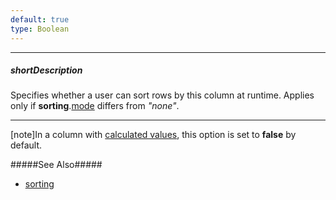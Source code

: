 ```yaml
---
default: true
type: Boolean
---
```

---
##### shortDescription
Specifies whether a user can sort rows by this column at runtime. Applies only if **sorting**.[mode](/api-reference/10%20UI%20Widgets/GridBase/1%20Configuration/sorting/mode.md '{basewidgetpath}/Configuration/sorting/#mode') differs from *"none"*.

---
[note]In a column with [calculated values](/api-reference/10%20UI%20Widgets/GridBase/1%20Configuration/columns/calculateCellValue.md '{basewidgetpath}/Configuration/columns/#calculateCellValue'), this option is set to **false** by default.

#####See Also#####
- [sorting](/api-reference/10%20UI%20Widgets/GridBase/1%20Configuration/sorting '{basewidgetpath}/Configuration/sorting/')